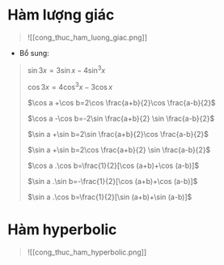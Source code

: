 
# Hàm lượng giác

>![[cong_thuc_ham_luong_giac.png]]
- Bổ sung:
>$\sin3x=3\sin x-4\sin^3x$ 
>
>$\cos3x =4\cos^3x-3\cos x$ 
>
>$\cos a +\cos b=2\cos \frac{a+b}{2}\cos \frac{a-b}{2}$
>
>$\cos a -\cos b=-2\sin \frac{a+b}{2} \sin \frac{a-b}{2}$
>
>$\sin a +\sin b=2\sin \frac{a+b}{2}\cos \frac{a-b}{2}$
>
>$\sin a +\sin b=2\cos \frac{a+b}{2} \sin \frac{a-b}{2}$
>
>$\cos a .\cos b=\frac{1}{2}[\cos (a+b)+\cos (a-b)]$ 
>
>$\sin a .\sin b=-\frac{1}{2}[\cos (a+b)+\cos (a-b)]$
>
>$\sin a .\cos b=\frac{1}{2}[\sin (a+b)+\sin (a-b)]$

# Hàm hyperbolic

>![[cong_thuc_ham_hyperbolic.png]]
